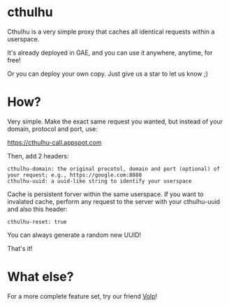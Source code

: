 cthulhu
=============================

Cthulhu is a very simple proxy that caches all identical requests within a userspace.

It's already deployed in GAE, and you can use it anywhere, anytime, for free!

Or you can deploy your own copy. Just give us a star to let us know ;)

How?
===

Very simple. Make the exact same request you wanted, but instead of your domain, protocol and port, use:

https://cthulhu-call.appspot.com

Then, add 2 headers:

    cthulhu-domain: the original procotol, domain and port (optional) of your request; e.g., https://google.com:8080
    cthulhu-uuid: a uuid-like string to identify your userspace

Cache is persistent forver within the same userspace. If you want to invalated cache, perform any request to the server with your cthulhu-uuid and also this header:

    cthulhu-reset: true

You can always generate a random new UUID!

That's it!

What else?
===

For a more complete feature set, try our friend [Volp](http://volp-application.appspot.com)!
